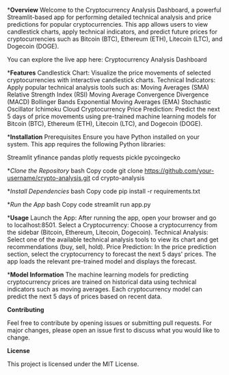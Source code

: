 ***Overview**
Welcome to the Cryptocurrency Analysis Dashboard, a powerful Streamlit-based app for performing detailed technical analysis and price predictions for popular cryptocurrencies. This app allows users to view candlestick charts, apply technical indicators, and predict future prices for cryptocurrencies such as Bitcoin (BTC), Ethereum (ETH), Litecoin (LTC), and Dogecoin (DOGE).

You can explore the live app here: Cryptocurrency Analysis Dashboard

***Features**
Candlestick Chart: Visualize the price movements of selected cryptocurrencies with interactive candlestick charts.
Technical Indicators: Apply popular technical analysis tools such as:
Moving Averages (SMA)
Relative Strength Index (RSI)
Moving Average Convergence Divergence (MACD)
Bollinger Bands
Exponential Moving Averages (EMA)
Stochastic Oscillator
Ichimoku Cloud
Cryptocurrency Price Prediction: Predict the next 5 days of price movements using pre-trained machine learning models for Bitcoin (BTC), Ethereum (ETH), Litecoin (LTC), and Dogecoin (DOGE).

***Installation**
Prerequisites
Ensure you have Python installed on your system. This app requires the following Python libraries:

Streamlit
yfinance
pandas
plotly
requests
pickle
pycoingecko

**Clone the Repository*
bash
Copy code
git clone https://github.com/your-username/crypto-analysis.git
cd crypto-analysis

**Install Dependencies*
bash
Copy code
pip install -r requirements.txt

**Run the App*
bash
Copy code
streamlit run app.py

***Usage**
Launch the App: After running the app, open your browser and go to localhost:8501.
Select a Cryptocurrency: Choose a cryptocurrency from the sidebar (Bitcoin, Ethereum, Litecoin, Dogecoin).
Technical Analysis: Select one of the available technical analysis tools to view its chart and get recommendations (buy, sell, hold).
Price Prediction: In the price prediction section, select the cryptocurrency to forecast the next 5 days' prices. The app loads the relevant pre-trained model and displays the forecast.

***Model Information**
The machine learning models for predicting cryptocurrency prices are trained on historical data using technical indicators such as moving averages. Each cryptocurrency model can predict
the next 5 days of prices based on recent data.

**Contributing**

Feel free to contribute by opening issues or submitting pull requests. For major changes, please open an issue first to discuss what you would like to change.

**License**

This project is licensed under the MIT License.






